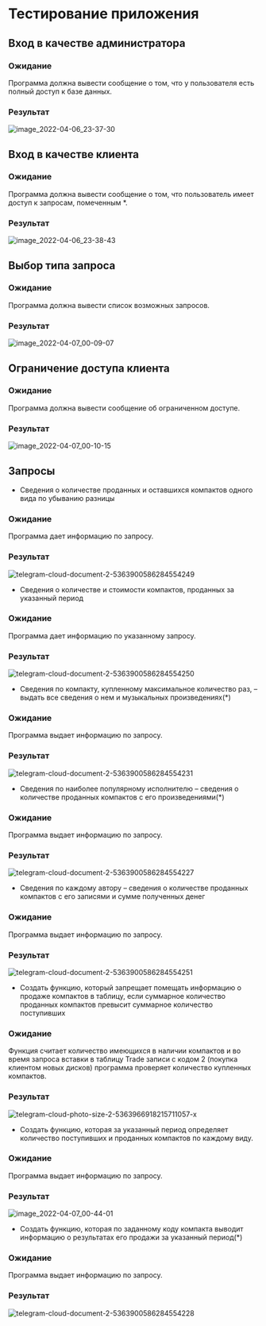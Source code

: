 # Тестирование приложения 
## Вход в качестве администратора
### Ожидание
Программа должна вывести сообщение о том, что у пользователя есть полный доступ к базе данных.
### Результат
![image_2022-04-06_23-37-30](https://user-images.githubusercontent.com/75728340/162075792-421b13fa-8dc7-4d5f-b93a-9fcbe30d826f.png)
## Вход в качестве клиента
### Ожидание
Программа должна вывести сообщение о том, что пользователь имеет доступ к запросам, помеченным *.
### Результат
![image_2022-04-06_23-38-43](https://user-images.githubusercontent.com/75728340/162075863-2caad111-59c8-482d-9225-00586337834d.png)
## Выбор типа запроса
### Ожидание
Программа должна вывести список возможных запросов.
### Результат
![image_2022-04-07_00-09-07](https://user-images.githubusercontent.com/75728340/162075691-2cf5c0d6-035a-4420-a723-b4437cee048d.png)
## Ограничение доступа клиента
### Ожидание
Программа должна вывести сообщение об ограниченном доступе.
### Результат
![image_2022-04-07_00-10-15](https://user-images.githubusercontent.com/75728340/162076087-e63e6988-95c1-4f8d-b897-1c711bb39e30.png)
## Запросы
* Сведения о количестве проданных и оставшихся компактов одного вида по убыванию разницы
### Ожидание
Программа дает информацию по запросу.
### Результат
![telegram-cloud-document-2-5363900586284554249](https://user-images.githubusercontent.com/75728340/162079706-d5c8f717-9d24-423c-b137-af0aabe4259c.jpg)
* Сведения о количестве и стоимости компактов, проданных за указанный период
### Ожидание
Программа дает информацию по указанному запросу.
### Результат
![telegram-cloud-document-2-5363900586284554250](https://user-images.githubusercontent.com/75728340/162079771-de59b144-30f1-4479-be59-78c0ab539259.jpg)
*  Сведения по компакту, купленному максимальное количество раз, – выдать все сведения о нем и музыкальных произведениях(*)
### Ожидание
Программа выдает информацию по запросу.
### Результат
![telegram-cloud-document-2-5363900586284554231](https://user-images.githubusercontent.com/75728340/162079841-6c2a606f-750b-4443-a1fa-54a8e314ccb8.jpg)
*  Сведения по наиболее популярному исполнителю – сведения о количестве проданных компактов с его произведениями(*)
### Ожидание
Программа выдает информацию по запросу.
### Результат
![telegram-cloud-document-2-5363900586284554227](https://user-images.githubusercontent.com/75728340/162079967-188b4395-eae1-4b33-83e9-3fdd9e1abdd4.jpg)
*  Сведения по каждому автору – сведения о количестве проданных компактов с его записями и сумме полученных денег
### Ожидание
Программа выдает информацию по запросу.
### Результат
![telegram-cloud-document-2-5363900586284554251](https://user-images.githubusercontent.com/75728340/162080031-f097e096-9ee3-4c45-90f0-79b40426e4b6.jpg)
*  Создать функцию, который запрещает помещать информацию о продаже компактов в таблицу, если суммарное количество проданных компактов превысит суммарное количество поступивших
### Ожидание
Функция считает количество имеющихся в наличии компактов и во время запроса вставки в таблицу Trade записи с кодом 2 (покупка клиентом новых дисков) программа проверяет количество купленных компактов.
### Результат
![telegram-cloud-photo-size-2-5363966918215711057-x](https://user-images.githubusercontent.com/75728340/162082619-89205564-60e6-4788-9165-0f29892db943.jpg)
*  Создать функцию, которая за указанный период определяет количество поступивших и проданных компактов по каждому виду.
### Ожидание
Программа выдает информацию по запросу.
### Результат
![image_2022-04-07_00-44-01](https://user-images.githubusercontent.com/75728340/162080406-6512ac81-96bc-4ec8-aff3-e0d6aca45e0c.png)
*  Создать функцию, которая по заданному коду компакта выводит информацию о результатах его продажи за указанный период(*)
### Ожидание
Программа выдает информацию по запросу.
### Результат
![telegram-cloud-document-2-5363900586284554228](https://user-images.githubusercontent.com/75728340/162080474-03602e45-5c40-4c4c-b8dd-4752cf50e3fd.jpg)
